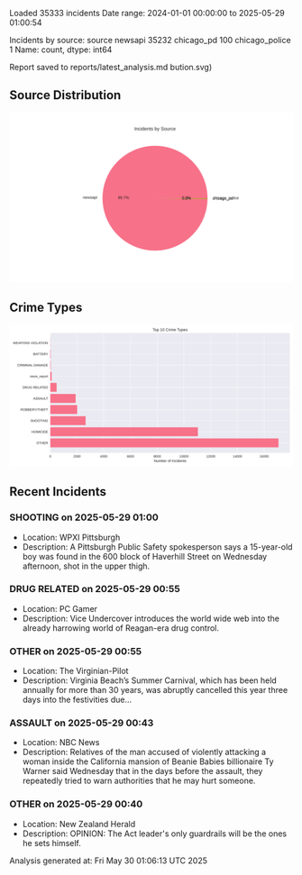 
Loaded 35333 incidents
Date range: 2024-01-01 00:00:00 to 2025-05-29 01:00:54

Incidents by source:
source
newsapi           35232
chicago_pd          100
chicago_police        1
Name: count, dtype: int64

Report saved to reports/latest_analysis.md
bution.svg)

## Source Distribution
![Source Distribution](images/source_distribution.svg)

## Crime Types
![Crime Types](images/crime_types.svg)

## Recent Incidents

### SHOOTING on 2025-05-29 01:00
- Location: WPXI Pittsburgh
- Description: A Pittsburgh Public Safety spokesperson says a 15-year-old boy was found in the 600 block of Haverhill Street on Wednesday afternoon, shot in the upper thigh.


### DRUG RELATED on 2025-05-29 00:55
- Location: PC Gamer
- Description: Vice Undercover introduces the world wide web into the already harrowing world of Reagan-era drug control.


### OTHER on 2025-05-29 00:55
- Location: The Virginian-Pilot
- Description: Virginia Beach’s Summer Carnival, which has been held annually for more than 30 years, was abruptly cancelled this year three days into the festivities due...


### ASSAULT on 2025-05-29 00:43
- Location: NBC News
- Description: Relatives of the man accused of violently attacking a woman inside the California mansion of Beanie Babies billionaire Ty Warner said Wednesday that in the days before the assault, they repeatedly tried to warn authorities that he may hurt someone.


### OTHER on 2025-05-29 00:40
- Location: New Zealand Herald
- Description: OPINION: The Act leader's only guardrails will be the ones he sets himself.

Analysis generated at: Fri May 30 01:06:13 UTC 2025
